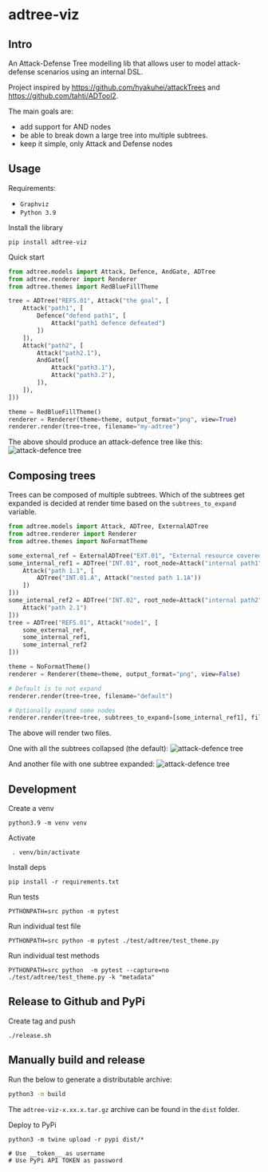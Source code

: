 # adtree-viz

## Intro

An Attack-Defense Tree modelling lib that allows user to model attack-defense scenarios using an internal DSL.

Project inspired by https://github.com/hyakuhei/attackTrees and https://github.com/tahti/ADTool2.

The main goals are:
- add support for AND nodes
- be able to break down a large tree into multiple subtrees.
- keep it simple, only Attack and Defense nodes

## Usage

Requirements:
- `Graphviz`
- `Python 3.9`


Install the library
```shell
pip install adtree-viz
```

Quick start

```python
from adtree.models import Attack, Defence, AndGate, ADTree
from adtree.renderer import Renderer
from adtree.themes import RedBlueFillTheme

tree = ADTree("REFS.01", Attack("the goal", [
    Attack("path1", [
        Defence("defend path1", [
            Attack("path1 defence defeated")
        ])
    ]),
    Attack("path2", [
        Attack("path2.1"),
        AndGate([
            Attack("path3.1"),
            Attack("path3.2"),
        ]),
    ]),
]))

theme = RedBlueFillTheme()
renderer = Renderer(theme=theme, output_format="png", view=True)
renderer.render(tree=tree, filename="my-adtree")
```

The above should produce an attack-defence tree like this:
![attack-defence tree](images/test_theme.test_render_outline.expected.dot.png)

## Composing trees

Trees can be composed of multiple subtrees.
Which of the subtrees get expanded is decided at render time based on the `subtrees_to_expand` variable.
```python
from adtree.models import Attack, ADTree, ExternalADTree
from adtree.renderer import Renderer
from adtree.themes import NoFormatTheme

some_external_ref = ExternalADTree("EXT.01", "External resource covered by other docs")
some_internal_ref1 = ADTree("INT.01", root_node=Attack("internal path1", [
    Attack("path 1.1", [
        ADTree("INT.01.A", Attack("nested path 1.1A"))
    ])
]))
some_internal_ref2 = ADTree("INT.02", root_node=Attack("internal path2", [
    Attack("path 2.1")
]))
tree = ADTree("REFS.01", Attack("node1", [
    some_external_ref,
    some_internal_ref1,
    some_internal_ref2
]))

theme = NoFormatTheme()
renderer = Renderer(theme=theme, output_format="png", view=False)

# Default is to not expand
renderer.render(tree=tree, filename="default")

# Optionally expand some nodes
renderer.render(tree=tree, subtrees_to_expand=[some_internal_ref1], filename="partially_expanded")
```

The above will render two files.

One with all the subtrees collapsed (the default):
![attack-defence tree](images/test_trees.test_references_default.expected.dot.png)

And another file with one subtree expanded:
![attack-defence tree](images/test_trees.test_references_some_toggled.expected.dot.png)



## Development

Create a venv
```shell
python3.9 -m venv venv
```

Activate 
```shell
 . venv/bin/activate
```

Install deps
```shell
pip install -r requirements.txt
```

Run tests
```shell
PYTHONPATH=src python -m pytest
```

Run individual test file
```shell
PYTHONPATH=src python -m pytest ./test/adtree/test_theme.py
```

Run individual test methods
```shell
PYTHONPATH=src python  -m pytest --capture=no ./test/adtree/test_theme.py -k "metadata"
```


## Release to Github and PyPi

Create tag and push
```
./release.sh
```

## Manually build and release

Run the below to generate a distributable archive:
```bash
python3 -m build
```

The `adtree-viz-x.xx.x.tar.gz` archive can be found in the `dist` folder.

Deploy to PyPi
```shell
python3 -m twine upload -r pypi dist/*

# Use __token__ as username
# Use PyPi API TOKEN as password
```